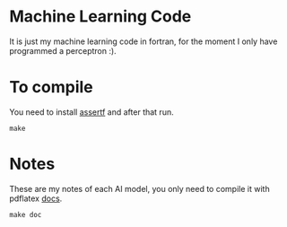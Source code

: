 # Machine Learning Code
It is just my machine learning code in fortran, for the moment I only have programmed a perceptron :).
# To compile
You need to install [assertf](https://github.com/alecksandr26/assert-fortran/blob/main/README.md) and after that run.
```
make
```
# Notes
These are my notes of each AI model, you only need to compile it with pdflatex [docs](https://github.com/alecksandr26/fortran-ml/tree/main/docs).
```
make doc
```
